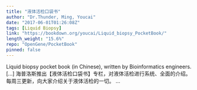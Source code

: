 ```yaml
---
title: "液体活检口袋书"
author: "Dr.Thunder, Ming, Youcai"
date: "2017-06-01T01:26:08Z"
tags: [Liquid Biopsy]
link: "https://bookdown.org/youcai/Liquid_biopsy_PocketBook/"
length_weight: "15.6%"
repo: "OpenGene/PocketBook"
pinned: false
---
```


Liquid biopsy pocket book (in Chinese), written by Bioinformatics engineers. [...] 海普洛斯推出【液体活检口袋书】专栏，对液体活检进行系统、全面的介绍。每周三更新，向大家介绍关于液体活检的一切。 ...
